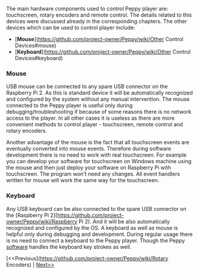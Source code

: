 The main hardware components used to control Peppy player are: touchscreen, rotary encoders and remote control. The details related to this devices were discussed already in the corresponding chapters. The other devices which can be used to control player include:
* [**Mouse**](https://github.com/project-owner/Peppy/wiki/Other Control Devices#mouse)
* [**Keyboard**](https://github.com/project-owner/Peppy/wiki/Other Control Devices#keyboard)

### Mouse
USB mouse can be connected to any spare USB connector on the Raspberry Pi 2. As this is standard device it will be automatically recognized and configured by the system without any manual intervention. The mouse connected to the Peppy player is useful only during debugging/troubleshooting if because of some reasons there is no network access to the player. In all other cases it is useless as there are more convenient methods to control player - touchscreen, remote control and rotary encoders. 

Another advantage of the mouse is the fact that all touchscreen events are eventually converted into mouse events. Therefore during software development there is no need to work with real touchscreen. For example you can develop your software for touchscreen on Windows machine using the mouse and then just deploy your software on Raspberry Pi with touchscreen. The program won't need any changes. All event handlers written for mouse will work the same way for the touchscreen.

### Keyboard
Any USB keyboard can be also connected to the spare USB connector on the [Raspberry Pi 2](https://github.com/project-owner/Peppy/wiki/Raspberry Pi 2). And it will be also automatically recognized and configured by the OS. A keyboard as well as mouse is helpful only during debugging and development. During regular usage there is no need to connect a keyboard to the Peppy player. Though the Peppy [software](https://github.com/project-owner/Peppy/wiki/Software) handles the keyboard key strokes as well.

[<<Previous](https://github.com/project-owner/Peppy/wiki/Rotary Encoders) | [Next>>](https://github.com/project-owner/Peppy/wiki/Cabling)